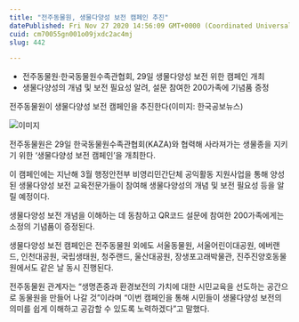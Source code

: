 ```yaml
---
title: "전주동물원, 생물다양성 보전 캠페인 추진"
datePublished: Fri Nov 27 2020 14:56:09 GMT+0000 (Coordinated Universal Time)
cuid: cm70055gn001o09jxdc2ac4mj
slug: 442

---
```



- 전주동물원·한국동물원수족관협회, 29일 생물다양성 보전 위한 캠페인 개최
- 생물다양성의 개념 및 보전 필요성 알려, 설문 참여한 200가족에 기념품 증정

전주동물원이 생물다양성 보전 캠페인을 추진한다(이미지: 한국공보뉴스)

![이미지](https://cdn.hashnode.com/res/hashnode/image/upload/v1739249325597/d58ffc63-99a1-4958-a251-f5c408ba7bad.jpeg)

전주동물원은 29일 한국동물원수족관협회(KAZA)와 협력해 사라져가는 생물종을 지키기 위한 ‘생물다양성 보전 캠페인’을 개최한다.

이 캠페인에는 지난해 3월 행정안전부 비영리민간단체 공익활동 지원사업을 통해 양성된 생물다양성 보전 교육전문가들이 참여해 생물다양성의 개념 및 보전 필요성 등을 알릴 예정이다.

생물다양성 보전 개념을 이해하는 데 동참하고 QR코드 설문에 참여한 200가족에게는 소정의 기념품이 증정된다.

생물다양성 보전 캠페인은 전주동물원 외에도 서울동물원, 서울어린이대공원, 에버랜드, 인천대공원, 국립생태원, 청주랜드, 울산대공원, 장생포고래박물관, 진주진양호동물원에서도 같은 날 동시 진행된다.

전주동물원 관계자는 “생명존중과 환경보전의 가치에 대한 시민교육을 선도하는 공간으로 동물원을 만들어 나갈 것”이라며 “이번 캠페인을 통해 시민들이 생물다양성 보전의 의미를 쉽게 이해하고 공감할 수 있도록 노력하겠다”고 말했다.